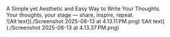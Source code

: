 A Simple yet Aesthetic and Easy Way to Write Your Thoughts.
<br>
Your thoughts, your stage — share, inspire, repeat.
<br>
![Alt text](./Screenshot 2025-08-13 at 4.13.11 PM.png)
![Alt text](./Screenshot 2025-08-13 at 4.13.37 PM.png)
